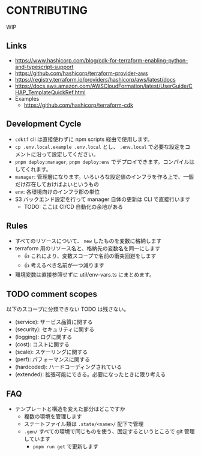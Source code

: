# CONTRIBUTING

WIP

## Links

- https://www.hashicorp.com/blog/cdk-for-terraform-enabling-python-and-typescript-support
- https://github.com/hashicorp/terraform-provider-aws
- https://registry.terraform.io/providers/hashicorp/aws/latest/docs
- https://docs.aws.amazon.com/AWSCloudFormation/latest/UserGuide/CHAP_TemplateQuickRef.html
- Examples
  - https://github.com/hashicorp/terraform-cdk

## Development Cycle

- `cdktf` cli は直接使わずに npm scripts 経由で使用します。
- `cp .env.local.example .env.local` とし、 `.env.local` で必要な設定をコメントに沿って設定してください。
- `pnpm deploy:manager`, `pnpm deploy:env` でデプロイできます。コンパイルはしてくれます。
- `manager`: 管理層になります。いろいろな設定値のインフラを作る上で、一個だけ存在しておけばよいというもの
- `env`: 各環境向けのインフラ郡の単位
- S3 バックエンド設定を行って manager 自体の更新は CLI で直接行います
  - TODO: ここは CI/CD 自動化の余地がある

## Rules

- すべてのリソースについて、 `new` したものを変数に格納します
- terraform 用のリソース名と、格納先の変数名を同一にします
  - :+1: これにより、変数スコープで名前の衝突回避をします
  - :+1: 考えるべき名前が一つ減ります
- 環境変数は直接参照せずに util/env-vars.ts にまとめます。

## TODO comment scopes

以下のスコープに分類できない TODO は残さない。

- (service): サービス品質に関する
- (security): セキュリティに関する
- (logging): ログに関する
- (cost): コストに関する
- (scale): スケーリングに関する
- (perf): パフォーマンスに関する
- (hardcoded): ハードコーディングされている
- (extended): 拡張可能にできる。必要になったときに限り考える

## FAQ

- テンプレートと構造を変えた部分はどこですか
  - 複数の環境を管理します
  - ステートファイル類は `.state/<name>/` 配下で管理
  - `.gen/` すべての環境で同じものを使う、固定するというところで git 管理しています
    - `pnpm run get` で更新します
